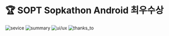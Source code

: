 # 🏆 SOPT Sopkathon Android 최우수상   
![sevice](https://github.com/DO-SOPT-SOPKATHON-ANDROID-TEAM3/.github/assets/52882799/f02baa3c-9bfb-4949-84fb-d7ea81e91e0a)
![summary](https://github.com/DO-SOPT-SOPKATHON-ANDROID-TEAM3/.github/assets/52882799/5e91d813-d292-4839-a60c-0963426d89c3)
![ui/ux](https://github.com/DO-SOPT-SOPKATHON-ANDROID-TEAM3/.github/assets/52882799/c8e45673-fcb9-4450-8c84-29fab344e0db)
![thanks_to](https://github.com/DO-SOPT-SOPKATHON-ANDROID-TEAM3/.github/assets/52882799/4edf4e9f-5761-4d6b-a8d9-df0d186859c1)
